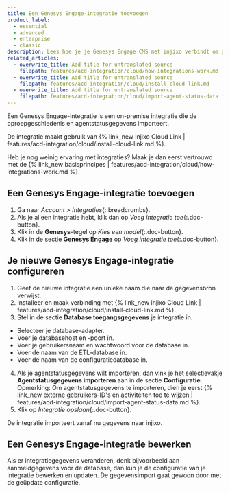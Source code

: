 ```yaml
---
title: Een Genesys Engage-integratie toevoegen
product_label:
  - essential
  - advanced
  - enterprise
  - classic
description: Lees hoe je je Genesys Engage CMS met injixo verbindt om gegevens te importeren.
related_articles:
  - overwrite_title: Add title for untranslated source
    filepath: features/acd-integration/cloud/how-integrations-work.md
  - overwrite_title: Add title for untranslated source
    filepath: features/acd-integration/cloud/install-cloud-link.md
  - overwrite_title: Add title for untranslated source
    filepath: features/acd-integration/cloud/import-agent-status-data.md
---
```


Een Genesys Engage-integratie is een on-premise integratie die de oproepgeschiedenis en agentstatusgegevens importeert.

De integratie maakt gebruik van {% link_new injixo Cloud Link | features/acd-integration/cloud/install-cloud-link.md %}.

Heb je nog weinig ervaring met integraties? Maak je dan eerst vertrouwd met de {% link_new basisprincipes | features/acd-integration/cloud/how-integrations-work.md %}.

## Een Genesys Engage-integratie toevoegen

1. Ga naar _Account > Integraties_{:.breadcrumbs}.
2. Als je al een integratie hebt, klik dan op _Voeg integratie toe_{:.doc-button}.
3. Klik in de **Genesys**-tegel op _Kies een model_{:.doc-button}.
4. Klik in de sectie **Genesys Engage** op _Voeg integratie toe_{:.doc-button}.

## Je nieuwe Genesys Engage-integratie configureren

1. Geef de nieuwe integratie een unieke naam die naar de gegevensbron verwijst.
2. Installeer en maak verbinding met {% link_new injixo Cloud Link | features/acd-integration/cloud/install-cloud-link.md %}.
3. Stel in de sectie **Database toegangsgegevens** je integratie in.
 - Selecteer je database-adapter.
 - Voer je databasehost en -poort in.
 - Voer je gebruikersnaam en wachtwoord voor de database in.
 - Voer de naam van de ETL-database in.
 - Voer de naam van de configuratiedatabase in.
4. Als je agentstatusgegevens wilt importeren, dan vink je het selectievakje **Agentstatusgegevens importeren** aan in de sectie **Configuratie**.<br>
Opmerking: Om agentstatusgegevens te importeren, dien je eerst {% link_new externe gebruikers-ID's en activiteiten toe te wijzen | features/acd-integration/cloud/import-agent-status-data.md %}.
5. Klik op _Integratie opslaan_{:.doc-button}.

De integratie importeert vanaf nu gegevens naar injixo. 

## Een Genesys Engage-integratie bewerken

Als er integratiegegevens veranderen, denk bijvoorbeeld aan aanmeldgegevens voor de database, dan kun je de configuratie van je integratie bewerken en updaten. De gegevensimport gaat gewoon door met de geüpdate configuratie.
